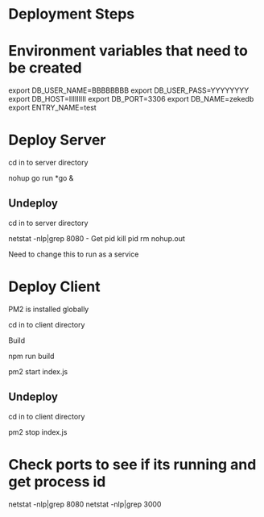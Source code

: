 # Deployment Steps

# Environment variables that need to be created 

export DB_USER_NAME=BBBBBBBB
export DB_USER_PASS=YYYYYYYY
export DB_HOST=IIIIIIIII
export DB_PORT=3306
export DB_NAME=zekedb
export ENTRY_NAME=test

# Deploy Server 

cd in to server directory

nohup go run *go &

## Undeploy 

cd in to server directory

netstat -nlp|grep 8080 - Get pid 
kill pid 
rm nohup.out


Need to change this to run as a service


# Deploy Client 

PM2 is installed globally 

cd in to client directory

Build 

npm run build

pm2 start index.js

## Undeploy 

cd in to client directory

pm2 stop index.js

# Check ports to see if its running and get process id 
netstat -nlp|grep 8080
netstat -nlp|grep 3000

